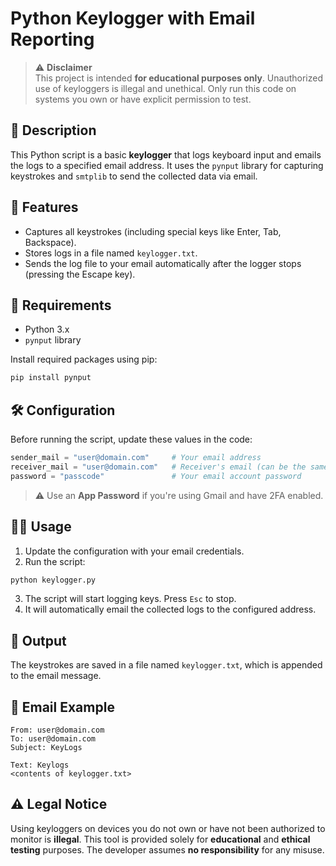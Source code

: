# Python Keylogger with Email Reporting

> ⚠️ **Disclaimer**  
> This project is intended **for educational purposes only**. Unauthorized use of keyloggers is illegal and unethical. Only run this code on systems you own or have explicit permission to test.

## 📌 Description

This Python script is a basic **keylogger** that logs keyboard input and emails the logs to a specified email address. It uses the `pynput` library for capturing keystrokes and `smtplib` to send the collected data via email.

## 🚀 Features

- Captures all keystrokes (including special keys like Enter, Tab, Backspace).
- Stores logs in a file named `keylogger.txt`.
- Sends the log file to your email automatically after the logger stops (pressing the Escape key).

## 🧰 Requirements

- Python 3.x
- `pynput` library

Install required packages using pip:

```bash
pip install pynput
````

## 🛠️ Configuration

Before running the script, update these values in the code:

```python
sender_mail = "user@domain.com"     # Your email address
receiver_mail = "user@domain.com"   # Receiver's email (can be the same)
password = "passcode"               # Your email account password
```

> ⚠️ Use an **App Password** if you're using Gmail and have 2FA enabled.

## 🏃‍♂️ Usage

1. Update the configuration with your email credentials.
2. Run the script:

```bash
python keylogger.py
```

3. The script will start logging keys. Press `Esc` to stop.
4. It will automatically email the collected logs to the configured address.

## 📂 Output

The keystrokes are saved in a file named `keylogger.txt`, which is appended to the email message.

## 📧 Email Example

```
From: user@domain.com
To: user@domain.com
Subject: KeyLogs

Text: Keylogs 
<contents of keylogger.txt>
```

## ⚠️ Legal Notice

Using keyloggers on devices you do not own or have not been authorized to monitor is **illegal**. This tool is provided solely for **educational** and **ethical testing** purposes. The developer assumes **no responsibility** for any misuse.

